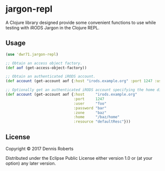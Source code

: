 # jargon-repl

A Clojure library designed provide some convenient functions to use while testing with iRODS Jargon in the Clojure REPL.

## Usage

```clojure
(use 'dwr71.jargon-repl)

;; Obtain an access object factory.
(def aof (get-access-object-factory))

;; Obtain an authenticated iRODS account.
(def account (get-account aof {:host "irods.example.org" :port 1247 :user "foo" :password "bar" :zone "baz"}))

;; Optionally get an authenticated iRODS account specifying the home directory and default resource.
(def account (get-account aof {:host     "irods.example.org"
                               :port     1247
                               :user     "foo"
                               :password "bar"
                               :zone     "baz"
                               :home     "/baz/home"
                               :resource "defaultResc"}))
```

## License

Copyright © 2017 Dennis Roberts

Distributed under the Eclipse Public License either version 1.0 or (at
your option) any later version.

